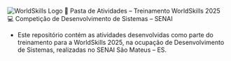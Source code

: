 ![WorldSkills Logo](https://www.senaipr.org.br/worldskills/historia/dbimages/worldskills_230363_img.jpg)
📁 Pasta de Atividades – Treinamento WorldSkills 2025
💻 Competição de Desenvolvimento de Sistemas – SENAI 
- Este repositório contém as atividades desenvolvidas como parte do treinamento para a WorldSkills 2025, na ocupação de Desenvolvimento de Sistemas, realizadas no SENAI São Mateus – ES.
